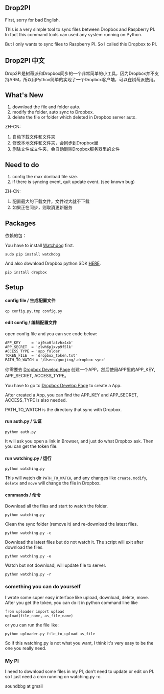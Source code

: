 ## Drop2PI ##

First, sorry for bad English.

This is a very simple tool to sync files between Dropbox and Raspberry PI. In fact this command tools can used any system running on Python.

But I only wants to sync files to Raspberry PI. So I called this Dropbox to PI.


## Drop2PI 中文 ##

Drop2PI是树莓派和Dropbox同步的一个非常简单的小工具，因为Dropbox并不支持ARM，所以用Python简单的实现了一个Dropbox客户端，可以在树莓派使用。

## What's New ##

1. download the file and folder auto.
2. modify the folder, auto sync to Dropbox.
3. delete the file or folder which deleted in Dropbox server auto.

ZH-CN:

1. 自动下载文件和文件夹
2. 修改本地文件和文件夹，会同步到Dropbox里
3. 删除文件或文件夹，会自动删除Dropbox服务器里的文件

## Need to do ##

1. config the max donload file size.
2. if there is syncing event, quit update event. (see known bug)

ZH-CN:

1. 配置最大的下载文件，文件过大就不下载
2. 如果正在同步，则取消更新服务

## Packages ##

依赖的包：

You have to install [Watchdog](https://github.com/gorakhargosh/watchdog) first.

	sudo pip install watchdog

And also download Dropbox python SDK [HERE](https://www.dropbox.com/developers/core/sdk).

	pip install dropbox

## Setup ##

#### config file / 生成配置文件 ####

    cp config.py.tmp config.py

#### edit config / 编辑配置文件 ####

open config file and you can see code below:

	APP_KEY     = 'xj0so6fatvhx4xb'
	APP_SECRET  = 'zlwh6p1xvp9f5lk'
	ACCESS_TYPE = 'app_folder'
	TOKEN_FILE  = 'dropbox_token.txt'
	PATH_TO_WATCH = '/Users/guojing/.dropbox-sync'

你需要去 [Dropbox Develop Page](https://www.dropbox.com/developers/apps) 创建一个APP，然后使用APP里的APP_KEY, APP_SECRET, ACCESS_TYPE。

You have to go to [Dropbox Develop Page](https://www.dropbox.com/developers/apps) to create a App.

After created a App, you can find the APP_KEY and APP_SECRET, ACCESS_TYPE is also needed.

PATH_TO_WATCH is the directory that sync with Dropbox.

#### run auth.py / 认证 ####

	python auth.py

It will ask you open a link in Browser, and just do what Dropbox ask. Then you can get the token file.

#### run watching.py / 运行 ####

	python watching.py

This will watch dir `PATH_TO_WATCH`, and any changes like `create`, `modify`, `delete` and `move` will change the file in Dropbox.

#### commands / 命令 ####

Download all the files and start to watch the folder.

	python watching.py

Clean the sync folder (remove it) and re-download the latest files.

	python watching.py -c

Download the latest files but do not watch it. The script will exit after download the files.

	python watching.py -e

Watch but not download, will update file to server.

	python watching.py -r

### something you can do yourself ###

I wrote some super easy interface like upload, download, delete, move. After you get the token, you can do it in python command line like

	from uploader import upload
	upload(file_name, as_file_name)

or you can run the file like:

	python uploader.py file_to_upload as_file

So if this watching.py is not what you want, I think it's very easy to be the one you really need.

### My PI ###

I need to download some files in my PI, don't need to update or edit on PI. so I just need a cron running on watching.py -c.

soundbbg at gmail
